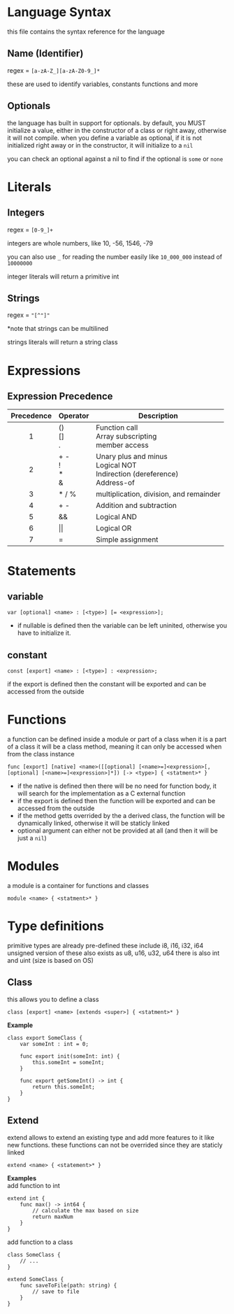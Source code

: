 # Language Syntax
this file contains the syntax reference for the language

## Name (Identifier)

regex = `[a-zA-Z_][a-zA-Z0-9_]*`

these are used to identify variables, constants functions and more

## Optionals
the language has built in support for optionals.
by default, you MUST initialize a value, either in the constructor of a class or right away, otherwise it will not compile.
when you define a variable as optional, if it is not initialized right away or in the constructor, it will initialize to a `nil`

you can check an optional against a nil to find if the optional is `some` or `none`

# Literals

## Integers

regex = `[0-9_]+`

integers are whole numbers, like 10, -56, 1546, -79

you can also use `_` for reading the number easily
like `10_000_000` instead of `10000000`

integer literals will return a primitive int

## Strings

regex = `"[^"]"`

*note that strings can be multilined

strings literals will return a string class

# Expressions

## Expression Precedence

| Precedence | Operator | Description |
|:----------:|------------------------------|--------------------------------------------------------------------------------|
| 1 | ()<br>[]<br>. | Function call<br> Array subscripting<br> member access | Left-to-right |
| 2 | + -<br> ! <br> * <br> & <br> | Unary plus and minus<br>Logical NOT<br>Indirection (dereference)<br>Address-of |
| 3 | * \/ % | multiplication, division, and remainder |
| 4 | + - | Addition and subtraction |
| 5 | && | Logical AND |
| 6 | \|\| | Logical OR |
| 7 | = | Simple assignment |

# Statements

## variable
```
var [optional] <name> : [<type>] [= <expression>];
```

* if nullable is defined then the variable can be left uninited, otherwise you have to initialize it.
	
## constant
```
const [export] <name> : [<type>] : <expression>;
```

if the export is defined then the constant will be exported and can be accessed
from the outside

# Functions

a function can be defined inside a module or part of a class
when it is a part of a class it will be a class method, meaning
it can only be accessed when from the class instance

```
func [export] [native] <name>([[optional] [<name>=]<expression>[, [optional] [<name>=]<expression>]*]) [-> <type>] { <statment>* }
```

* if the native is defined then there will be no need for function body, it will search for the implementation as a C external function
* if the export is defined then the function will be exported and can be accessed from the outside
* if the method getts overrided by the a derived class, the function will be dynamically linked, otherwise it will be staticly linked
* optional argument can either not be provided at all (and then it will be just a `nil`)

# Modules

a module is a container for functions and classes

```
module <name> { <statment>* }
```

# Type definitions

primitive types are already pre-defined
these include i8, i16, i32, i64
unsigned version of these also exists as u8, u16, u32, u64
there is also int and uint (size is based on OS)

## Class

this allows you to define a class

```
class [export] <name> [extends <super>] { <statment>* }
```

**Example**<br>
```
class export SomeClass {
	var someInt : int = 0;
	
	func export init(someInt: int) {
		this.someInt = someInt;
	}
	
	func export getSomeInt() -> int {
		return this.someInt;
	}
}
```

## Extend

extend allows to extend an existing type and add more features to it like new functions.
these functions can not be overrided since they are staticly linked

```
extend <name> { <statement>* }
```

**Examples**<br>
add function to int
```
extend int {
	func max() -> int64 {
		// calculate the max based on size
		return maxNum
	}
}
```

add function to a class
```
class SomeClass {
	// ...
}

extend SomeClass {
	func saveToFile(path: string) {
		// save to file
	}
}
```
